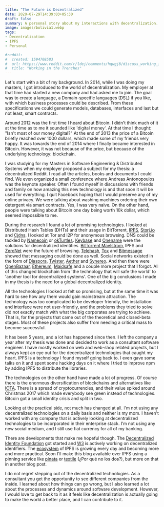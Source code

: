 ```yaml
---
title: "The Future is Decentralized"
date: 2020-07-29T14:39:03+05:30
draft: false
summary: A personal story about my interactions with decentralization.
image: images/bolivia1.webp
tags:
- Decentralization
- IPFS
- Personal

#reddit:
#  created: 1594708583 
#  url: https://www.reddit.com/r/ldej/comments/hqwgj8/discuss_working_in_the_trenches/
#  title: "Working in the Trenches"
---
```


Let's start with a bit of my background. In 2014, while I was doing my masters, I got introduced to the world of decentralization. My employer at that time had started a new company and had asked me to join. The goal was to create a language, a Domain-specific languages (DSL) if you like, with which business processes could be described. From these specifications we could generate models, databases, interfaces and last but not least, smart contracts.

Around 2012 was the first time I heard about Bitcoin. I didn't think much of it at the time as to me it sounded like 'digital money'. At that time I thought: "Isn't most of our money digital?" At the end of 2013 the price of a Bitcoin briefly reached over 1000 dollars, which made some of my friends very happy. It was towards the end of 2014 where I finally became interested in Bitcoin. However, it was not because of the price, but because of the underlying technology: blockchain.

I was studying for my Masters in Software Engineering & Distributed Systems when my employer proposed a subject for my thesis: a decentralized Reddit. I read all the articles, books and documents I could find. We even organized a small conference where Andreas Antonopoulos was the keynote speaker. Often I found myself in discussions with friends and family on how amazing this new technology is and that soon it will be used for everything. I quit Facebook hoping that I would preserve any of my online privacy. We were talking about washing machines ordering their own detergent via smart contracts. Yes, I was very naive. On the other hand, people were talking about Bitcoin one day being worth 10k dollar, which seemed impossible to me.

During the research I found a lot of promising technologies. I looked at Distributed Hash Tables (DHTs) and their usage in BitTorrent, [IPFS](https://ipfs.io/), [Storj.io](http://storj.io/) and [Cjdns](https://github.com/cjdelisle/cjdns). I looked at Tor and I2P for anonymous browsing. DNS could be tackled by [Namecoin](https://www.namecoin.org/) or [okTurtles](https://okturtles.org/). [Keybase](https://keybase.io/) and [Onename](https://onename.com/) were the solutions for decentralized identities. [BitTorrent Maelstrom](https://blog.bittorrent.com/tag/maelstrom/), IPFS and [ZeroNet](https://zeronet.io/) were the future of browsing. [Telehash](https://github.com/telehash), [Tox](https://tox.chat/) and [Bitmessage](https://wiki.bitmessage.org/) showed that messaging could be done as well. Social networks existed in the form of [Diaspora](https://diasporafoundation.org/), [Twister](http://twister.net.co/), [Aether](https://getaether.net/) and [Synereo](https://github.com/synereo). And then there were [OpenBazaar](https://openbazaar.org), [Ethereum](https://ethereum.org/), [Maidsafe](https://maidsafe.net/) and a couple more project that I forgot. All of this changed blockchain from 'the technology that will safe the world' to 'another tool for decentralized systems'. One of the big conclusions I made in my thesis is the need for a global decentralized identity.

All the technologies I looked at felt so promising, but at the same time it was hard to see how any them would gain mainstream attraction. The technology was too complicated to be developer friendly, the installation and interface were not user-friendly, and the problems they tried to solve did not exactly match with what the big corporates are trying to achieve. That is, for the projects that came out of the theoretical and closed-beta stages. Most of these projects also suffer from needing a critical mass to become successful.

It has been 5 years, and a lot has happened since then. I left the company a year after my thesis was done and decided to work as a consultant software engineer. I have mostly worked on web and web-shop related projects, but I always kept an eye out for the decentralized technologies that caught my heart. IPFS is a technology I found myself going back to. I even gave some talks on it and spent some hacking days on it where I tried to improve npm by adding IPFS to distribute the libraries.

The technologies on the other hand have made a lot of progress. Of course there is the enormous diversification of blockchains and alternatives like [IOTA](https://www.iota.org/). There is a spread of cryptocurrencies, and their value spiked around Christmas 2017 which made everybody see green instead of technologies. Bitcoin got a small identity crisis and split in two.

Looking at the practical side, not much has changed at all. I'm not using any decentralized technologies on a daily basis and neither is my mom. I haven't worked with any company that is actively looking at decentralized technologies to be incorporated in their enterprise stack. I'm not using any new social medium, and I still use fiat currency for all of my banking.

There are developments that make me hopeful though. The [Decentralized Identity Foundation](https://identity.foundation/) got started and [W3](https://www.w3.org/TR/did-core/) is actively working on decentralized identifiers. The [ecosystem](https://blog.ipfs.io/2019-07-31-operation-task-force/) of IPFS is growing every day and becoming more and more practical. Soon I'll make this blog available over IPFS using a pinning service like [pinata](https://pinata.cloud/) or [textile](https://textile.io/) (¿Por qué no los dos?), but more on that in another blog post.

I do not regret stepping out of the decentralized technologies. As a consultant you get the opportunity to see different companies from the inside. I learned about how things can go wrong, but I also learned a lot about the processes and dynamics around software development. However, I would love to get back to it as it feels like decentralization is actually going to make the world a better place, and I can contribute to it.